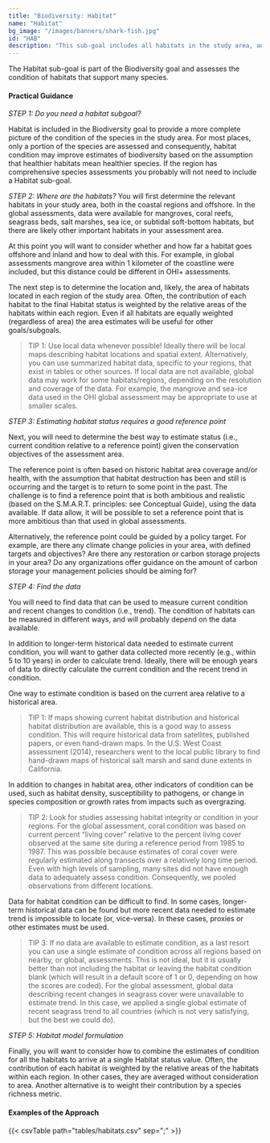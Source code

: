 ```yaml
---
title: "Biodiversity: Habitat"
name: "Habitat"
bg_image: "/images/banners/shark-fish.jpg"
id: "HAB"
description: "This sub-goal includes all habitats in the study area, and assess their health condition and coverage area."
---
```


The Habitat sub-goal is part of the Biodiversity goal and assesses the condition of habitats that support many species.

#### Practical Guidance

*_STEP 1: Do you need a habitat subgoal?_*

Habitat is included in the Biodiversity goal to provide a more complete picture of the condition of the species in the study area. For most places, only a portion of the species are assessed and consequently, habitat condition may improve estimates of biodiversity based on the assumption that healthier habitats mean healthier species. If the region has comprehensive species assessments you probably will not need to include a Habitat sub-goal.

*_STEP 2: Where are the habitats?_*
You will first determine the relevant habitats in your study area, both in the coastal regions and offshore. In the global assessments, data were available for mangroves, coral reefs, seagrass beds, salt marshes, sea ice, or subtidal soft-bottom habitats, but there are likely other important habitats in your assessment area. 

At this point you will want to consider whether and how far a habitat goes offshore and inland and how to deal with this. For example, in global assessments mangrove area within 1 kilometer of the coastline were included, but this distance could be different in OHI+ assessments.

The next step is to determine the location and, likely, the area of habitats located in each region of the study area. Often, the contribution of each habitat to the final Habitat status is weighted by the relative areas of the habitats within each region.  Even if all habitats are equally weighted (regardless of area) the area estimates will be useful for other goals/subgoals.

> TIP 1: Use local data whenever possible!  Ideally there will be local maps describing habitat locations and spatial extent.  Alternatively, you can use summarized habitat data, specific to your regions, that exist in tables or other sources. If local data are not available, global data may work for some habitats/regions, depending on the resolution and coverage of the data.  For example, the mangrove and sea-ice data used in the OHI global assessment may be appropriate to use at smaller scales.  

*_STEP 3: Estimating habitat status requires a good reference point_*

Next, you will need to determine the best way to estimate status  (i.e., current condition relative to a reference point) given the conservation objectives of the assessment area.

The reference point is often based on historic habitat area coverage and/or health, with the assumption that habitat destruction has been and still is occurring and the target is to return to some point in the past. The challenge is to find a reference point that is both ambitious and realistic (based on the S.M.A.R.T. principles: see Conceptual Guide), using the data available. If data allow, it will be possible to set a reference point that is more ambitious than that used in global assessments.

Alternatively, the reference point could be guided by a policy target. For example, are there any climate change policies in your area, with defined targets and objectives? Are there any restoration or carbon storage projects in your area? Do any organizations offer guidance on the amount of carbon storage your management policies should be aiming for?


*_STEP 4: Find the data_*

You will need to find data that can be used to measure current condition and recent changes to condition (i.e., trend). The condition of  habitats can be measured in different ways, and will probably depend on the data available. 

In addition to longer-term historical data needed to estimate current condition, you will want to gather data collected more recently (e.g., within 5 to 10 years) in order to calculate trend. Ideally, there will be enough years of data to directly calculate the current condition and the recent trend in condition. 

One way to estimate condition is based on the current area relative to a historical area. 


> TIP 1: If maps showing current habitat distribution and  historical habitat distribution are available, this is a good way to assess condition. This will require historical data from satellites, published papers, or even hand-drawn maps. In the U.S. West Coast assessment (2014), researchers went to the local public library to find hand-drawn maps of historical salt marsh and sand dune extents in California. 

In addition to changes in habitat area, other indicators of condition can be used, such as habitat density, susceptibility to pathogens, or change in species composition or growth rates from impacts such as overgrazing.  

> TIP 2: Look for studies assessing habitat integrity or condition in your regions. For the global assessment, coral condition was based on current percent “living cover” relative to the percent living cover observed at the same site during a reference period from 1985 to 1987. This was possible because estimates of coral cover were regularly estimated along transects over a relatively long time period. Even with high levels of sampling, many sites did not have enough data to adequately assess condition. Consequently, we pooled observations from different locations.

Data for habitat condition can be difficult to find. In some cases, longer-term historical data can be found but more recent data needed to estimate trend is impossible to locate (or, vice-versa). In these cases, proxies or other estimates must  be used. 
  

> TIP 3: If no data are available to estimate condition,  as a last resort you can use a single estimate of condition across all regions based on nearby, or global, assessments. This is not ideal, but it is usually better than not including the habitat or leaving the habitat condition blank (which will result in a default score of 1 or 0, depending on how the scores are coded). For the global assessment, global data describing recent changes in seagrass cover were unavailable to estimate trend.  In this case, we applied a single global estimate of recent seagrass trend to all countries (which is not very satisfying, but the best we could do). 

*_STEP 5: Habitat model formulation_*

Finally, you will want to consider how to combine the estimates of condition for all the habitats to arrive at a single Habitat status value.  Often, the contribution of each habitat is weighted by the relative areas of the habitats within each region. In other cases, they are averaged without consideration to area.  Another alternative is to weight their contribution by a species richness metric.

#### Examples of the Approach
{{< csvTable path="tables/habitats.csv"  sep=";" >}}